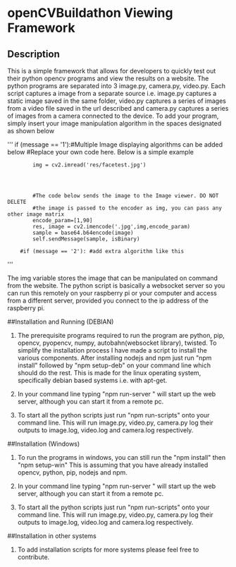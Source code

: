 # openCVBuildathon Viewing Framework

## Description
This is a simple framework that allows for developers to quickly test out their python
opencv programs and view the results on a website. The python programs are separated into 3
image.py, camera.py, video.py. Each script captures a image from a separate source i.e. 
image.py captures a static image saved in the same folder, video.py captures a series of images
from a video file saved in the url described and camera.py captures a series of images from a 
camera connected to the device. 
To add your program, simply insert your image manipulation algorithm in the spaces designated 
as shown below

'''
if (message == '1'):#Multiple Image displaying algorithms can be added below
			#Replace your own code here. Below is a simple example
			
			
			img = cv2.imread('res/facetest.jpg')
			
			
			
			
			#The code below sends the image to the Image viewer. DO NOT DELETE
			#the image is passed to the encoder as img, you can pass any other image matrix
			encode_param=[1,90]
			res, image = cv2.imencode('.jpg',img,encode_param)
			sample = base64.b64encode(image)
			self.sendMessage(sample, isBinary)
			
		#if (message == '2'): #add extra algorithm like this
'''

The img variable stores the image that can be manipulated on command from the website.
The python script is basically a websocket server so you can run this remotely on your raspberry pi
or your computer and access from a different server, provided you connect to the ip address of the 
raspberry pi.
 

##Installation and Running (DEBIAN)

1. The prerequisite programs required to run the program are python, pip, opencv, pyopencv, numpy, autobahn(websocket library),
twisted. To simplify the installation process I have made a script to install the various components. After installing
nodejs and npm just run "npm install" followed by "npm setup-deb" on your command line which should do the rest. This is 
made for the linux operating system, specifically debian based systems
i.e. with apt-get.

2. In your command line typing "npm run-server " will start up the web server, although you can start it from a remote pc. 

3. To start all the python scripts just run "npm run-scripts" onto your command line. This will run image.py, video.py, camera.py log
their outputs to image.log, video.log and camera.log respectively. 

##Installation (Windows)

1. To run the programs in windows, you can still run the "npm install" then "npm setup-win" This is assuming that you have already installed
opencv, python, pip, nodejs and npm.

2. In your command line typing "npm run-server " will start up the web server, although you can start it from a remote pc. 

3. To start all the python scripts just run "npm run-scripts" onto your command line. This will run image.py, video.py, camera.py log
their outputs to image.log, video.log and camera.log respectively. 

##Installation in other systems

1. To add installation scripts for more systems please feel free to contribute.

